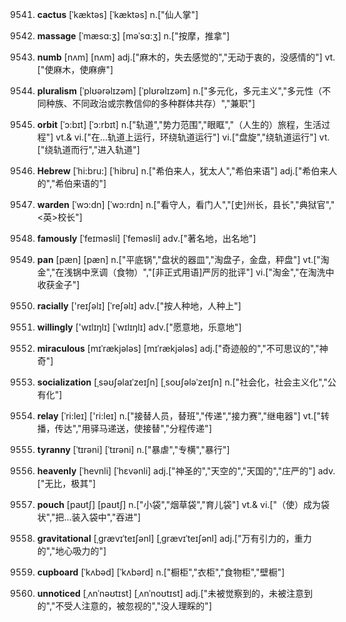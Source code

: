 9541. **cactus**
[ˈkæktəs]  [ˈkæktəs]
n.["仙人掌"]  

9542. **massage**
[ˈmæsɑ:ʒ]  [məˈsɑ:ʒ]
n.["按摩，推拿"]  

9543. **numb**
[nʌm]  [nʌm]
adj.["麻木的，失去感觉的","无动于衷的，没感情的"]  vt.["使麻木，使麻痹"]  

9544. **pluralism**
[ˈplʊərəlɪzəm]  [ˈplʊrəlɪzəm]
n.["多元化，多元主义","多元性（不同种族、不同政治或宗教信仰的多种群体共存）","兼职"]  

9545. **orbit**
[ˈɔ:bɪt]  [ˈɔ:rbɪt]
n.["轨道","势力范围","眼眶","（人生的）旅程，生活过程"]  vt.& vi.["在…轨道上运行，环绕轨道运行"]  vi.["盘旋","绕轨道运行"]  vt.["绕轨道而行","进入轨道"]  

9546. **Hebrew**
[ˈhi:bru:]  [ˈhibru]
n.["希伯来人，犹太人","希伯来语"]  adj.["希伯来人的","希伯来语的"]  

9547. **warden**
[ˈwɔ:dn]  [ˈwɔ:rdn]
n.["看守人，看门人","[史]州长，县长","典狱官","<英>校长"]  

9548. **famously**
[ˈfeɪməsli]  [ˈfeməsli]
adv.["著名地，出名地"]  

9549. **pan**
[pæn]  [pæn]
n.["平底锅","盘状的器皿","淘盘子，金盘，秤盘"]  vt.["淘金","在浅锅中烹调（食物）","[非正式用语]严厉的批评"]  vi.["淘金","在淘洗中收获金子"]  

9550. **racially**
['reɪʃəlɪ]  [ˈreʃəlɪ]
adv.["按人种地，人种上"]  

9551. **willingly**
['wɪlɪŋlɪ]  [ˈwɪlɪŋlɪ]
adv.["愿意地，乐意地"]  

9552. **miraculous**
[mɪˈrækjələs]  [mɪˈrækjələs]
adj.["奇迹般的","不可思议的","神奇"]  

9553. **socialization**
[ˌsəʊʃəlaɪˈzeɪʃn]  [ˌsoʊʃələˈzeɪʃn]
n.["社会化，社会主义化","公有化"]  

9554. **relay**
[ˈri:leɪ]  ['ri:leɪ]
n.["接替人员，替班","传递","接力赛","继电器"]  vt.["转播，传达","用驿马递送，使接替","分程传递"]  

9555. **tyranny**
[ˈtɪrəni]  [ˈtɪrəni]
n.["暴虐","专横","暴行"]  

9556. **heavenly**
[ˈhevnli]  [ˈhɛvənli]
adj.["神圣的","天空的","天国的","庄严的"]  adv.["无比，极其"]  

9557. **pouch**
[paʊtʃ]  [paʊtʃ]
n.["小袋","烟草袋","育儿袋"]  vt.& vi.["（使）成为袋状","把…装入袋中","吞进"]  

9558. **gravitational**
[ˌgrævɪˈteɪʃənl]  [ˌɡrævɪˈteɪʃənl]
adj.["万有引力的，重力的","地心吸力的"]  

9559. **cupboard**
[ˈkʌbəd]  [ˈkʌbərd]
n.["橱柜","衣柜","食物柜","壁橱"]  

9560. **unnoticed**
[ˌʌnˈnəʊtɪst]  [ˌʌnˈnoʊtɪst]
adj.["未被觉察到的，未被注意到的","不受人注意的，被忽视的","没人理睬的"]  

